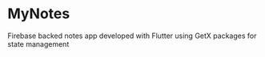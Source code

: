 # MyNotes

Firebase backed notes app developed with Flutter using GetX packages for state management
